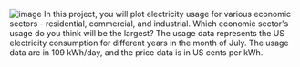 ![image](https://github.com/user-attachments/assets/3edb0c51-fe64-49cb-a282-c7ae3738447c)
In this project, you will plot electricity usage for various economic sectors - residential, commercial, and industrial. Which economic sector's usage do you think will be the largest?
The usage data represents the US electricity consumption for different years in the month of July. The usage data are in 109 kWh/day, and the price data is in US cents per kWh.

